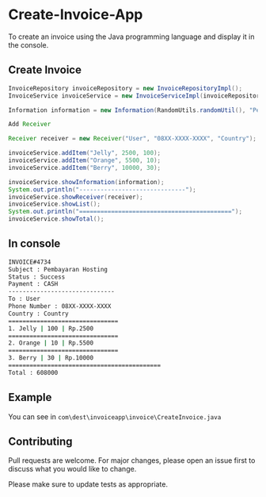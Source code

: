 # Create-Invoice-App
To create an invoice using the Java programming language and display it in the console.

## Create Invoice

```java
InvoiceRepository invoiceRepository = new InvoiceRepositoryImpl();
InvoiceService invoiceService = new InvoiceServiceImpl(invoiceRepository);

Information information = new Information(RandomUtils.randomUtil(), "Pembayaran Hosting", true, Payment.CASH);

Add Receiver

Receiver receiver = new Receiver("User", "08XX-XXXX-XXXX", "Country");

invoiceService.addItem("Jelly", 2500, 100);
invoiceService.addItem("Orange", 5500, 10);
invoiceService.addItem("Berry", 10000, 30);

invoiceService.showInformation(information);
System.out.println("------------------------------");
invoiceService.showReceiver(receiver);
invoiceService.showList();
System.out.println("===========================================");
invoiceService.showTotal();
```

## In console
```bash
INVOICE#4734
Subject : Pembayaran Hosting
Status : Success
Payment : CASH
------------------------------
To : User
Phone Number : 08XX-XXXX-XXXX
Country : Country
===============================
1. Jelly | 100 | Rp.2500
===============================
2. Orange | 10 | Rp.5500
===============================
3. Berry | 30 | Rp.10000
===========================================
Total : 608000
```

## Example
You can see in ``` com\dest\invoiceapp\invoice\CreateInvoice.java ```

## Contributing
Pull requests are welcome. For major changes, please open an issue first to discuss what you would like to change.

Please make sure to update tests as appropriate.
